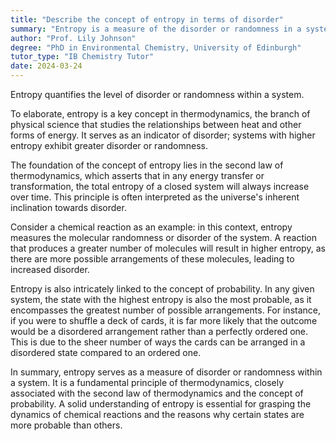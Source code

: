 ```yaml
---
title: "Describe the concept of entropy in terms of disorder"
summary: "Entropy is a measure of the disorder or randomness in a system."
author: "Prof. Lily Johnson"
degree: "PhD in Environmental Chemistry, University of Edinburgh"
tutor_type: "IB Chemistry Tutor"
date: 2024-03-24
---
```


Entropy quantifies the level of disorder or randomness within a system.

To elaborate, entropy is a key concept in thermodynamics, the branch of physical science that studies the relationships between heat and other forms of energy. It serves as an indicator of disorder; systems with higher entropy exhibit greater disorder or randomness.

The foundation of the concept of entropy lies in the second law of thermodynamics, which asserts that in any energy transfer or transformation, the total entropy of a closed system will always increase over time. This principle is often interpreted as the universe's inherent inclination towards disorder.

Consider a chemical reaction as an example: in this context, entropy measures the molecular randomness or disorder of the system. A reaction that produces a greater number of molecules will result in higher entropy, as there are more possible arrangements of these molecules, leading to increased disorder.

Entropy is also intricately linked to the concept of probability. In any given system, the state with the highest entropy is also the most probable, as it encompasses the greatest number of possible arrangements. For instance, if you were to shuffle a deck of cards, it is far more likely that the outcome would be a disordered arrangement rather than a perfectly ordered one. This is due to the sheer number of ways the cards can be arranged in a disordered state compared to an ordered one.

In summary, entropy serves as a measure of disorder or randomness within a system. It is a fundamental principle of thermodynamics, closely associated with the second law of thermodynamics and the concept of probability. A solid understanding of entropy is essential for grasping the dynamics of chemical reactions and the reasons why certain states are more probable than others.
    